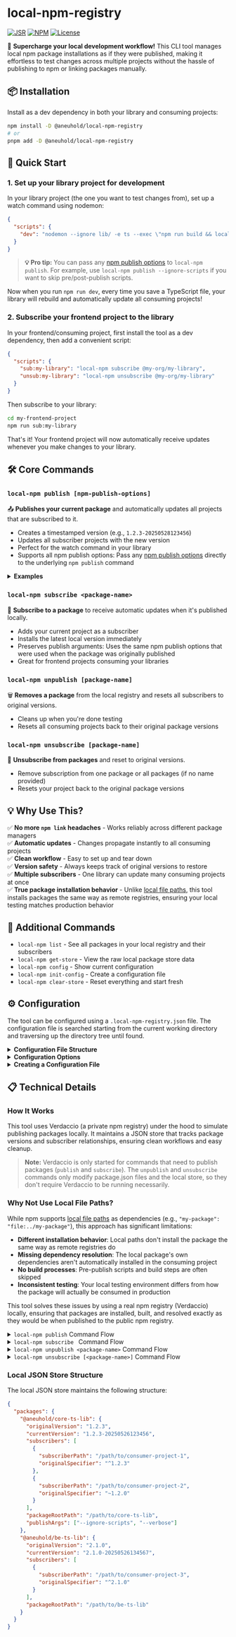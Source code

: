 # local-npm-registry

[![JSR](https://jsr.io/badges/@aneuhold/local-npm-registry)](https://jsr.io/@aneuhold/local-npm-registry)
[![NPM](https://img.shields.io/npm/v/%40aneuhold%2Flocal-npm-registry)](https://www.npmjs.com/package/@aneuhold/local-npm-registry)
[![License](https://img.shields.io/github/license/aneuhold/ts-libs)](https://github.com/aneuhold/ts-libs/blob/main/LICENSE)

🚀 **Supercharge your local development workflow!** This CLI tool manages local npm package installations as if they were published, making it effortless to test changes across multiple projects without the hassle of publishing to npm or linking packages manually.

## 📦 Installation

Install as a dev dependency in both your library and consuming projects:

```bash
npm install -D @aneuhold/local-npm-registry
# or
pnpm add -D @aneuhold/local-npm-registry
```

## 🎯 Quick Start

### 1. Set up your library project for development

In your library project (the one you want to test changes from), set up a watch command using nodemon:

```json
{
  "scripts": {
    "dev": "nodemon --ignore lib/ -e ts --exec \"npm run build && local-npm publish\""
  }
}
```

> **💡 Pro tip:** You can pass any [npm publish options](https://docs.npmjs.com/cli/v11/using-npm/config#shorthands-and-other-cli-niceties) to `local-npm publish`. For example, use `local-npm publish --ignore-scripts` if you want to skip pre/post-publish scripts.

Now when you run `npm run dev`, every time you save a TypeScript file, your library will rebuild and automatically update all consuming projects!

### 2. Subscribe your frontend project to the library

In your frontend/consuming project, first install the tool as a dev dependency, then add a convenient script:

```json
{
  "scripts": {
    "sub:my-library": "local-npm subscribe @my-org/my-library",
    "unsub:my-library": "local-npm unsubscribe @my-org/my-library"
  }
}
```

Then subscribe to your library:

```bash
cd my-frontend-project
npm run sub:my-library
```

That's it! Your frontend project will now automatically receive updates whenever you make changes to your library.

## 🛠️ Core Commands

### `local-npm publish [npm-publish-options]`

📤 **Publishes your current package** and automatically updates all projects that are subscribed to it.

- Creates a timestamped version (e.g., `1.2.3-20250528123456`)
- Updates all subscriber projects with the new version
- Perfect for the watch command in your library
- Supports all npm publish options: Pass any [npm publish options](https://docs.npmjs.com/cli/v11/using-npm/config#shorthands-and-other-cli-niceties) directly to the underlying `npm publish` command

<details>
<summary><strong>Examples</strong></summary>

```bash
# Basic publish
local-npm publish

# Publish without running scripts
local-npm publish --ignore-scripts

# Publish with verbose output for debugging
local-npm publish --verbose
```

</details>

### `local-npm subscribe <package-name>`

🔔 **Subscribe to a package** to receive automatic updates when it's published locally.

- Adds your current project as a subscriber
- Installs the latest local version immediately
- Preserves publish arguments: Uses the same npm publish options that were used when the package was originally published
- Great for frontend projects consuming your libraries

### `local-npm unpublish [package-name]`

🗑️ **Removes a package** from the local registry and resets all subscribers to original versions.

- Cleans up when you're done testing
- Resets all consuming projects back to their original package versions

### `local-npm unsubscribe [package-name]`

🔕 **Unsubscribe from packages** and reset to original versions.

- Remove subscription from one package or all packages (if no name provided)
- Resets your project back to the original package versions

## 💡 Why Use This?

✅ **No more `npm link` headaches** - Works reliably across different package managers  
✅ **Automatic updates** - Changes propagate instantly to all consuming projects  
✅ **Clean workflow** - Easy to set up and tear down  
✅ **Version safety** - Always keeps track of original versions to restore  
✅ **Multiple subscribers** - One library can update many consuming projects at once  
✅ **True package installation behavior** - Unlike [local file paths](https://docs.npmjs.com/cli/v11/configuring-npm/package-json#local-paths), this tool installs packages the same way as remote registries, ensuring your local testing matches production behavior

## 🔧 Additional Commands

- `local-npm list` - See all packages in your local registry and their subscribers
- `local-npm get-store` - View the raw local package store data
- `local-npm config` - Show current configuration
- `local-npm init-config` - Create a configuration file
- `local-npm clear-store` - Reset everything and start fresh

## ⚙️ Configuration

The tool can be configured using a `.local-npm-registry.json` file. The configuration file is searched starting from the current working directory and traversing up the directory tree until found.

<details>
<summary><strong>Configuration File Structure</strong></summary>

```json
{
  "dataDirectory": "/path/to/data",
  "registryPort": 4873,
  "registryUrl": "http://localhost:4873",
  "verdaccioConfig": {}
}
```

</details>

<details>
<summary><strong>Configuration Options</strong></summary>

- **`dataDirectory`** (string, optional): The base directory where all local-npm-registry data should be stored. If not specified, defaults to the user's home directory. A `.local-npm-registry` subdirectory will be created within this directory.

- **`registryPort`** (number, optional): The port number for the local Verdaccio registry server. Defaults to `4873`.

- **`registryUrl`** (string, optional): The full URL of the local Verdaccio registry. Defaults to `http://localhost:4873`.

- **`verdaccioConfig`** (object, optional): Custom Verdaccio configuration that will override the default settings. This allows you to customize the registry behavior beyond the basic options.

</details>

<details>
<summary><strong>Creating a Configuration File</strong></summary>

You can create a default configuration file in your project using:

```bash
local-npm init-config
```

This will create a `.local-npm-registry.json` file in the current directory with default values that you can then customize.

</details>

## 📋 Technical Details

### How It Works

This tool uses Verdaccio (a private npm registry) under the hood to simulate publishing packages locally. It maintains a JSON store that tracks package versions and subscriber relationships, ensuring clean workflows and easy cleanup.

> **Note:** Verdaccio is only started for commands that need to publish packages (`publish` and `subscribe`). The `unpublish` and `unsubscribe` commands only modify package.json files and the local store, so they don't require Verdaccio to be running necessarily.

### Why Not Use Local File Paths?

While npm supports [local file paths](https://docs.npmjs.com/cli/v11/configuring-npm/package-json#local-paths) as dependencies (e.g., `"my-package": "file:../my-package"`), this approach has significant limitations:

- **Different installation behavior**: Local paths don't install the package the same way as remote registries do
- **Missing dependency resolution**: The local package's own dependencies aren't automatically installed in the consuming project
- **No build processes**: Pre-publish scripts and build steps are often skipped
- **Inconsistent testing**: Your local testing environment differs from how the package will actually be consumed in production

This tool solves these issues by using a real npm registry (Verdaccio) locally, ensuring that packages are installed, built, and resolved exactly as they would be when published to the public npm registry.

<details>

<summary><code>local-npm publish</code> Command Flow</summary>

<p align="center">
    <a href="https://mermaid.live/edit#pako:eNqNlF1v2jAYhf-K5ZvdQEYCoSSaOrX0a_2gtLSVtmUXJnkhaRM7cpxBR_nve21GEoY2lSuMnnNsn_OaFQ1FBNSns1QswphJRR5OAk7wc_Q9oKkIWdrmeUbycpomRUxgCWGpIAroD9JuH5JjpO6BRSRn4Qubg_VcCE4STsJSSuCKRImEUAn5ioqN8bERDlcBHW80ZCZKHn0O6HoDDDXwNhJv5ATdT6UU0icjsbuF0VSeG8lXKN7IqdYslWSh2ioIZxkQxiPyE2SRCF7pTs1ZzlAyUfryTyAjFoaJIAVIhCvwzIDnCJ4DB8kUEJVkUCiW5Xuu5wa-QPgxjzS6c_JFouJ98aep_HgI1txqEdtyrG7b6Thux3X6ttPtuf3K-8J4f0Hv4zJJq9xJMiMcIII6ky-GvERy_Kc8JRoXlDBPCtXo5dLwV9tCTffkcnI7IgX2BxV3ZbjrvdsRrFu-6u4Nby5k7sph8Z-wro3djUlWEZampCinRSiTKYJYsyQqTortJpXsxshGOEWTBg5LvFM9SaNqkm51xXGJ8ygW_N81j-o5GqPiDHcHFsaNI5Fcimec6EoyNge5q-Oo2Q_FTvPvTeTOON7rIkr9lpDCVEKRZXqEdb57pzHW-p1uaTx43lhX3vfGe4Kx3WBHzajr1CaNEJq_6Bwf3pfjrdnmEeGhyPIUMJa2fsLNanEaS5NYpXowqqdd1dFfE7HR6DGnLTqXSUR9JUto0QxkxvSSrrRdQFUMGZr7-DVi8iWgAV-jJmf8mxDZViZFOY-pP2NpgauN-0nC5pLVCPAI5BD_cRT1DxzPeFB_RZfUtz3X8gau17W9vuN2vX6vRV-p7_Ut2-0NvL7nem5n4LrrFv1ldnWsg27nYODYrt0fdHuevf4NM5DE4A" target="_blank">
        <picture><img src="./docs/images/publish-mermaid.png"  alt="publish Command Mermaid Diagram" /></picture> 
    </a>
</p>

</details>

<details>

<summary><code>local-npm subscribe <package-name></code> Command Flow</summary>

<p align="center">
    <a href="https://mermaid.live/edit#pako:eNp1k19T2kAUxb_KnX2wL0IRhYTYsaPgPxR0atuZtunDkl3IanY3s7sRW-S792ZjAnWUJxLO_Z27Zw8rkmjGSUTmmV4mKTUOvo5iBfg5_hWTTCc0a6lcgi1mNjFixmEnc4c5TR7ogrcUlXxn4Q6BP_GkcJzF5De0WkdwgsNfOGXgCTC-u5mCddpwFFT4E68brmJyW8GQIayzIFSl_ByTdSUdltLnqX6GEWKvUQX0kYqMzjIOL6tYmBstX3mMvMcpDp0ao00EtZXSDua6UKyRVh4_uH2GM9TfuTKK79wwmiRCg-XmkZtGfebB5yg8565eAVBhhVZvbXLuBy58Kq28mGXCps2c0xunTzPz8WgpXFoBGDghuXVU5jW-YV545iUyjxmDpDCGK1zG6HueuBLa3JmxgIbOszHed-_k0hPHL8eiWfYfYq4NuFTYeu9mbOzHrnDsDCWcJunWXL3Qi3mSFUyoBSi-BK02jCvPuEbGt5xRx7cIHxrH9r3VapPQ-9Fce9qkjLtQ2ChU4WESLSVVzDfs7f3KptdqPEq-9dywJ549xeJOMLvthDaNnW7adLX9puzwTVmvtHDA9FK9X7Ebb3OL4qGWecYxkhYcv7qSwmdVtpjskoURjETOFHyXSG4kLR_JqsTFxKVcYtoRfmXUPMQkVmucyan6qbWsx4wuFimJ5jSz-FTRR4IuDJXNW2wZ42aI_x5HoqB_4CEkWpEnEnU7--2wH3YHwd7goLcf7uOvf0i01-m2w14nGHR7QdALO_1wvUv-et9uu9PvdnphGOyFYe-gH4Trf1CQe58" target="_blank">
        <picture><img src="./docs/images/subscribe-mermaid.png"  alt="subscribe Command Mermaid Diagram" /></picture> 
    </a>
</p>

</details>

<details>

<summary><code>local-npm unpublish &lt;package-name&gt;</code> Command Flow</summary>

<p align="center">
    <a href="https://mermaid.live/edit#pako:eNqNU01T2zAU_CsaXXpJ0oTEwfZ06JQAKQTCV3to6x4UW8QCS_JIMoSG_Pc-ybXswnSmOUXy7r59-562OJUZxTG-K-RTmhNl0JejRCD4ffqR4EKmpOiLkqNKlNWqYDpHdEPTytAswT9Rv3-ADgF3Q0mGSpI-kDUd3GspEBMorZSiwqCMKZoaqZ6BUUsfOuJsm-CrmoPuZCWyjwne1YCZBbws5Qs6AvVjpaSK0VL-XcJxvGZN-Ub1Czq2nI1RJDUNAwnCqcceu_onjXHXJTq7vVwiDT5b3InDzTs-6YZpo213Dtk6nnvHn1vHDUtIYyl1HUXXoNFJY946PwXunBokFVszAeBHqjSzvSrJX5k7debO_jBIUSBdrXSq2Ao4EI5CJme6CcDTzhxtAT3dduCur7abRWvpHAqcgBglad6pgEol72GsXnfhA7hwuWow1WxAd2wfVur9gZFvWvRC587gEkS-lhkxtFP0nf4vKfTETC4rgwzjVBvCSy--dOKX1mFllxS-QnCp5JyIzI31TYeuin0CDRrCKDtnr33ptK8g2QuYU3cabbBXnWC7Ny63-uLCyVy7ELl8pH6FIUn1XG_CPzf22pFvgDyTvCwoxNf3a-jfMM1cU7bl13uj7OBADvfwWrEMx0ZVtIc5VZzYI97aQgk2ObUPKoa_GVEPCU7EDjglEd-l5A1NyWqd4_iOFBpOlZvnESNrRbi_hQ3JqJrBYzY4DsdjJ4LjLd7geBKEg2A63B-OxqP9cBJGQQ8_43gcDKIwiqZBFE7D0XCyt-vhX67s3mAvGo-CYDQNgmgYTaPJ7jfaNJSB" target="_blank">
        <picture><img src="./docs/images/unpublish-mermaid.png"  alt="unpublish Command Mermaid Diagram" /></picture> 
    </a>
</p>

</details>
<details>

<summary><code>local-npm unsubscribe [&lt;package-name&gt;]</code> Command Flow</summary>

<p align="center">
    <a href="https://mermaid.live/edit#pako:eNq1VFtT4jAU_itnsjP6AiwUAVt23FEQ73jFvXUfYhtotE2YNPWyyH_f06BpFWecnXF5Iu35znc5p5mRQIaMeGQcy7sgokrDRd8XgL_NXz6JZUDjqpgmkIk0u0oDxa8YrHxyG92VWHenNLihE1YVNGErE93FF80usHsWZJqFPvkN1eoGbM18crKohLwSpkre8pCFX30yX3Bt5YWPQ_kIPWQ9YzQEQw3758dDSLVUDLuVa3-w9BH67xb3jIJtrBtwEQKNY3gSncJdxBSDIFOKCZ2LumaB_nKlPm_wFChYv8p265tug5Ifds9TnQIXC97C0cA62kHybaWk8sCmIDWMZYaCnoGWYttQ7CLFpngoNIRWdkGxayn2kGIoC2davpjXWMnEEuwW8e3nsUgFjAbRG1QWMiggBwjpRSy4AT5-HR1gbG-EdmAcHaKj3qv6grIwdWhNHRW5DWW5OLenIyR7rfOw0Dk0m5HI26UBmzTMlJ_gq2XVKcQ4UNtx32g_xmY7TINUfMIFLtotFnIpcIZqScSxgZwgZDQNqV7iX7W6a9epFEYJGlrqfcd1JDMNmics1TSZWoYTw3D6MQ5PTbMznM4RruGLFcJ2AUtLC3dWWp3yk3xa57mcTOBCo1j8ygKZJHSx4G99YfmV8lyah1g6W2lDI-3iX8K_MJDRfwx_ZBguP97tuWn8Lf--ZDKNGYqvwkiU1j4f64sbzGIvDfb7e9giLVIhE8VD4mmVsQpJmEpofiSzvKFPdMQSrPPwb0jVjU98MUfMlIqfUibPMCWzSUS8MY1TPGUm8T6nE0UT-xSzCJnq4WWniec6jmlCvBm5J57TXqs11p2Ws9buNBp4albIA_EarU7NdZtOveXU6-311vq8Qv4Y2kbNxYfNTsd12nW33XY7879j8Dgl" target="_blank">
        <picture><img src="./docs/images/unsubscribe-mermaid.png"  alt="unsubscribe Command Mermaid Diagram" /></picture> 
    </a>
</p>

</details>

### Local JSON Store Structure

The local JSON store maintains the following structure:

```json
{
  "packages": {
    "@aneuhold/core-ts-lib": {
      "originalVersion": "1.2.3",
      "currentVersion": "1.2.3-20250526123456",
      "subscribers": [
        {
          "subscriberPath": "/path/to/consumer-project-1",
          "originalSpecifier": "^1.2.3"
        },
        {
          "subscriberPath": "/path/to/consumer-project-2",
          "originalSpecifier": "~1.2.0"
        }
      ],
      "packageRootPath": "/path/to/core-ts-lib",
      "publishArgs": ["--ignore-scripts", "--verbose"]
    },
    "@aneuhold/be-ts-lib": {
      "originalVersion": "2.1.0",
      "currentVersion": "2.1.0-20250526134567",
      "subscribers": [
        {
          "subscriberPath": "/path/to/consumer-project-3",
          "originalSpecifier": "^2.1.0"
        }
      ],
      "packageRootPath": "/path/to/be-ts-lib"
    }
  }
}
```
